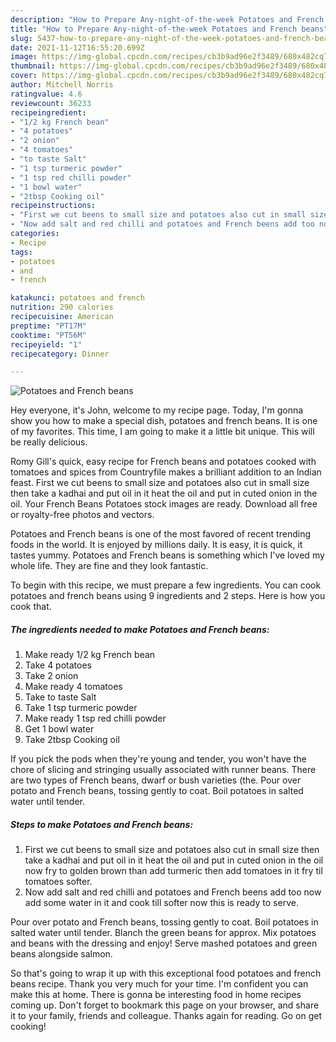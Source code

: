 ```yaml
---
description: "How to Prepare Any-night-of-the-week Potatoes and French beans"
title: "How to Prepare Any-night-of-the-week Potatoes and French beans"
slug: 5437-how-to-prepare-any-night-of-the-week-potatoes-and-french-beans
date: 2021-11-12T16:55:20.699Z
image: https://img-global.cpcdn.com/recipes/cb3b9ad96e2f3489/680x482cq70/potatoes-and-french-beans-recipe-main-photo.jpg
thumbnail: https://img-global.cpcdn.com/recipes/cb3b9ad96e2f3489/680x482cq70/potatoes-and-french-beans-recipe-main-photo.jpg
cover: https://img-global.cpcdn.com/recipes/cb3b9ad96e2f3489/680x482cq70/potatoes-and-french-beans-recipe-main-photo.jpg
author: Mitchell Norris
ratingvalue: 4.6
reviewcount: 36233
recipeingredient:
- "1/2 kg French bean"
- "4 potatoes"
- "2 onion"
- "4 tomatoes"
- "to taste Salt"
- "1 tsp turmeric powder"
- "1 tsp red chilli powder"
- "1 bowl water"
- "2tbsp Cooking oil"
recipeinstructions:
- "First we cut beens to small size and potatoes also cut in small size then take a kadhai and put oil in it heat the oil and put in cuted onion in the oil now fry to golden brown than add turmeric then add tomatoes in it fry til tomatoes softer."
- "Now add salt and red chilli and potatoes and French beens add too now add some water in it and cook till softer now this is ready to serve."
categories:
- Recipe
tags:
- potatoes
- and
- french

katakunci: potatoes and french 
nutrition: 290 calories
recipecuisine: American
preptime: "PT17M"
cooktime: "PT56M"
recipeyield: "1"
recipecategory: Dinner

---
```



![Potatoes and French beans](https://img-global.cpcdn.com/recipes/cb3b9ad96e2f3489/680x482cq70/potatoes-and-french-beans-recipe-main-photo.jpg)

Hey everyone, it's John, welcome to my recipe page. Today, I'm gonna show you how to make a special dish, potatoes and french beans. It is one of my favorites. This time, I am going to make it a little bit unique. This will be really delicious.

Romy Gill&#39;s quick, easy recipe for French beans and potatoes cooked with tomatoes and spices from Countryfile makes a brilliant addition to an Indian feast. First we cut beens to small size and potatoes also cut in small size then take a kadhai and put oil in it heat the oil and put in cuted onion in the oil. Your French Beans Potatoes stock images are ready. Download all free or royalty-free photos and vectors.

Potatoes and French beans is one of the most favored of recent trending foods in the world. It is enjoyed by millions daily. It is easy, it is quick, it tastes yummy. Potatoes and French beans is something which I've loved my whole life. They are fine and they look fantastic.


To begin with this recipe, we must prepare a few ingredients. You can cook potatoes and french beans using 9 ingredients and 2 steps. Here is how you cook that.

<!--inarticleads1-->

##### The ingredients needed to make Potatoes and French beans:

1. Make ready 1/2 kg French bean
1. Take 4 potatoes
1. Take 2 onion
1. Make ready 4 tomatoes
1. Take to taste Salt
1. Take 1 tsp turmeric powder
1. Make ready 1 tsp red chilli powder
1. Get 1 bowl water
1. Take 2tbsp Cooking oil


If you pick the pods when they&#39;re young and tender, you won&#39;t have the chore of slicing and stringing usually associated with runner beans. There are two types of French beans, dwarf or bush varieties (the. Pour over potato and French beans, tossing gently to coat. Boil potatoes in salted water until tender. 

<!--inarticleads2-->

##### Steps to make Potatoes and French beans:

1. First we cut beens to small size and potatoes also cut in small size then take a kadhai and put oil in it heat the oil and put in cuted onion in the oil now fry to golden brown than add turmeric then add tomatoes in it fry til tomatoes softer.
1. Now add salt and red chilli and potatoes and French beens add too now add some water in it and cook till softer now this is ready to serve.


Pour over potato and French beans, tossing gently to coat. Boil potatoes in salted water until tender. Blanch the green beans for approx. Mix potatoes and beans with the dressing and enjoy! Serve mashed potatoes and green beans alongside salmon. 

So that's going to wrap it up with this exceptional food potatoes and french beans recipe. Thank you very much for your time. I'm confident you can make this at home. There is gonna be interesting food in home recipes coming up. Don't forget to bookmark this page on your browser, and share it to your family, friends and colleague. Thanks again for reading. Go on get cooking!
